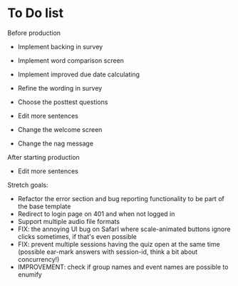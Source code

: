 # To Do list


Before production

- Implement backing in survey
- Implement word comparison screen
- Implement improved due date calculating

- Refine the wording in survey
- Choose the posttest questions
- Edit more sentences
- Change the welcome screen
- Change the nag message

After starting production
- Edit more sentences

Stretch goals:
- Refactor the error section and bug reporting functionality to be part of the base template
- Redirect to login page on 401 and when not logged in
- Support multiple audio file formats
- FIX: the annoying UI bug on SafarI where scale-animated buttons ignore clicks sometimes, if that's even possible
- FIX: prevent multiple sessions having the quiz open at the same time (possible ear-mark answers with session-id, think a bit about concurrency!)
- IMPROVEMENT: check if group names and event names are possible to enumify
